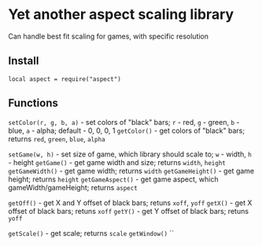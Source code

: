 # Yet another aspect scaling library

Can handle best fit scaling for games, with specific resolution

## Install

`local aspect = require("aspect")`

## Functions

`setColor(r, g, b, a)` - set colors of "black" bars; `r` - red, `g` - green, `b` - blue, `a` - alpha; default - 0, 0, 0, 1
`getColor()`           - get colors of "black" bars; returns `red`, `green`, `blue`, `alpha`


`setGame(w, h)`        - set size of game, which library should scale to; `w` - width, `h` - height
`getGame()`            - get game width and size; returns `width`, `height`
`getGameWidth()`       - get game width; returns `width`
`getGameHeight()`      - get game height; returns `height`
`getGameAspect()`      - get game aspect, which gameWidth/gameHeight; returns `aspect`

`getOff()`             - get X and Y offset of black bars; retuns `xoff`, `yoff`
`getX()`               - get X offset of black bars; retuns `xoff`
`getY()`               - get Y offset of black bars; retuns `yoff`

`getScale()`           - get scale; returns `scale`
`getWindow()`
``
